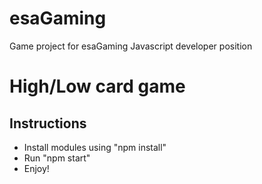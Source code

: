 # esaGaming
Game project for esaGaming Javascript developer position

High/Low card game
==============

Instructions
--------------

- Install modules using "npm install"
- Run "npm start"
- Enjoy!
